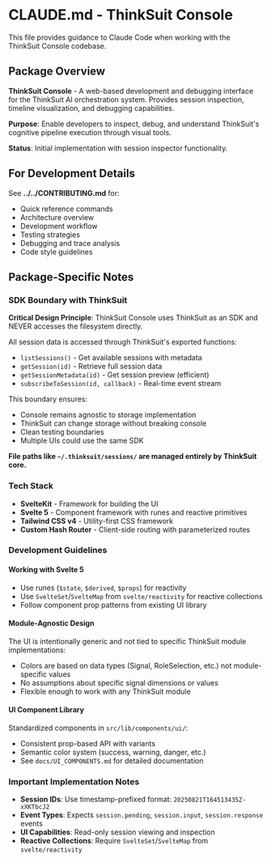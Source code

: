 # CLAUDE.md - ThinkSuit Console

This file provides guidance to Claude Code when working with the ThinkSuit Console codebase.

## Package Overview

**ThinkSuit Console** - A web-based development and debugging interface for the ThinkSuit AI orchestration system. Provides session inspection, timeline visualization, and debugging capabilities.

**Purpose**: Enable developers to inspect, debug, and understand ThinkSuit's cognitive pipeline execution through visual tools.

**Status**: Initial implementation with session inspector functionality.

## For Development Details

See **../../CONTRIBUTING.md** for:
- Quick reference commands
- Architecture overview
- Development workflow
- Testing strategies
- Debugging and trace analysis
- Code style guidelines

## Package-Specific Notes

### SDK Boundary with ThinkSuit

**Critical Design Principle**: ThinkSuit Console uses ThinkSuit as an SDK and NEVER accesses the filesystem directly.

All session data is accessed through ThinkSuit's exported functions:
- `listSessions()` - Get available sessions with metadata
- `getSession(id)` - Retrieve full session data
- `getSessionMetadata(id)` - Get session preview (efficient)
- `subscribeToSession(id, callback)` - Real-time event stream

This boundary ensures:
- Console remains agnostic to storage implementation
- ThinkSuit can change storage without breaking console
- Clean testing boundaries
- Multiple UIs could use the same SDK

**File paths like `~/.thinksuit/sessions/` are managed entirely by ThinkSuit core.**

### Tech Stack
- **SvelteKit** - Framework for building the UI
- **Svelte 5** - Component framework with runes and reactive primitives
- **Tailwind CSS v4** - Utility-first CSS framework
- **Custom Hash Router** - Client-side routing with parameterized routes

### Development Guidelines

#### Working with Svelte 5
- Use runes (`$state`, `$derived`, `$props`) for reactivity
- Use `SvelteSet`/`SvelteMap` from `svelte/reactivity` for reactive collections
- Follow component prop patterns from existing UI library

#### Module-Agnostic Design
The UI is intentionally generic and not tied to specific ThinkSuit module implementations:
- Colors are based on data types (Signal, RoleSelection, etc.) not module-specific values
- No assumptions about specific signal dimensions or values
- Flexible enough to work with any ThinkSuit module

#### UI Component Library
Standardized components in `src/lib/components/ui/`:
- Consistent prop-based API with variants
- Semantic color system (success, warning, danger, etc.)
- See `docs/UI_COMPONENTS.md` for detailed documentation

### Important Implementation Notes

- **Session IDs**: Use timestamp-prefixed format: `20250821T164513435Z-xXKTbcJ2`
- **Event Types**: Expects `session.pending`, `session.input`, `session.response` events
- **UI Capabilities**: Read-only session viewing and inspection
- **Reactive Collections**: Require `SvelteSet`/`SvelteMap` from `svelte/reactivity`
